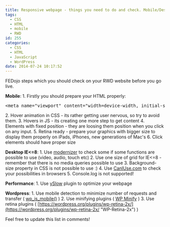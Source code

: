 ```yaml
---
title: Responsive webpage - things you need to do and check. Mobile/Desktop/Wordpress
tags:
  - CSS
  - HTML
  - mobile
  - RWD
id: 255
categories:
  - CSS
  - HTML
  - JavaScript
  - WordPress
date: 2014-07-24 10:17:52
---
```


FEDojo steps which you should check on your RWD website before you go live.
<!--more-->

**Mobile**:
1\. Firstly you should prepare your HTML properly:
<pre class="lang:xhtml decode:true">&lt;meta name="viewport" content="width=device-width, initial-scale=1, maximum-scale=1, user-scalable=no"&gt;</pre>
2\. Hover animation in CSS - its rather getting user nervous, so try to avoid them.
3\. Hovers in JS - its creating one more step to get content
4\. Elements with fixed position - they are loosing them position when you click on any input.
5\. Retina ready - prepare your graphics with bigger size to display them properly on iPads, iPhones, new generations of Mac's
6\. Click elements should have proper size

**Desktop IE<=8**:
1\. Use [modernizer](http://modernizr.com/ "Modernizr") to check some if some functions are possible to use (video, audio, touch etc)
2\. Use one size of grid for IE<=8 - remember that there is no media queries possible to use
3\. Background-size property in CSS is not possible to use :)
4\. Use [CanIUse.com](http://caniuse.com/ "caniuse.com") to check your possibilities in browsers
5\. Console.log is not supported!

**Performance**:
1\. Use [ySlow](https://developer.yahoo.com/yslow/ "ySlow plugin") plugin to optimize your webpage

**Wordpress**:
1\. Use mobile detection to minimize number of requests and transfer ( [wp_is_mobile()](http://codex.wordpress.org/Function_Reference/wp_is_mobile "wp_is_mobile documentation") )
2\. Use minifying plugins ( [WP Minify](https://wordpress.org/plugins/wp-minify/ "WP Minify") )
3\. Use retina plugins ( [https://wordpress.org/plugins/wp-retina-2x/](https://wordpress.org/plugins/wp-retina-2x/ "WP-Retina-2x") )

Feel free to update this list in comments!